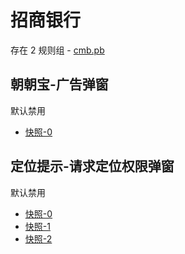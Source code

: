 # 招商银行

存在 2 规则组 - [cmb.pb](/src/apps/cmb.pb.ts)

## 朝朝宝-广告弹窗

默认禁用

- [快照-0](https://i.gkd.li/import/12706022)

## 定位提示-请求定位权限弹窗

默认禁用

- [快照-0](https://i.gkd.li/import/12706029)
- [快照-1](https://i.gkd.li/import/13248893)
- [快照-2](https://i.gkd.li/import/13897345)
